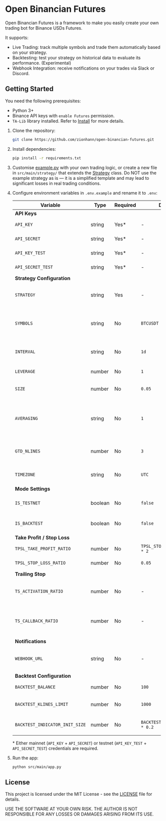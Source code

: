 # Open Binancian Futures

Open Binancian Futures is a framework to make you easily create your own trading bot for Binance USDs Futures.

It supports:

- Live Trading: track multiple symbols and trade them automatically based on your strategy.
- Backtesting: test your strategy on historical data to evaluate its performance. (Experimental)
- Webhook Integration: receive notifications on your trades via Slack or Discord.

## Getting Started

You need the following prerequisites:

- Python 3+
- Binance API keys with `enable Futures` permission.
- `TA-Lib` library installed. Refer to [Install](https://ta-lib.org/install/) for more details.

1. Clone the repository:

   ```bash
   git clone https://github.com/zionhann/open-binancian-futures.git
   ```

2. Install dependencies:

   ```bash
   pip install -r requirements.txt
   ```

3. Customise [example.py](src/main/strategy/example.py) with your own trading logic, or create a new file in `src/main/strategy/` that extends the [Strategy](src/main/strategy/__init__.py) class. Do NOT use the example strategy as is — it is a simplified template and may lead to significant losses in real trading conditions.

4. Configure environment variables in `.env.example` and rename it to `.env`:

   | Variable                       | Type    | Required | Default                       | Description                                                                                                    |
   | ------------------------------ | ------- | -------- | ----------------------------- | -------------------------------------------------------------------------------------------------------------- |
   | **API Keys**                   |
   | `API_KEY`                      | string  | Yes\*    | -                             | Binance API key for mainnet                                                                                    |
   | `API_SECRET`                   | string  | Yes\*    | -                             | Binance API secret for mainnet                                                                                 |
   | `API_KEY_TEST`                 | string  | Yes\*    | -                             | Binance API key for testnet                                                                                    |
   | `API_SECRET_TEST`              | string  | Yes\*    | -                             | Binance API secret for testnet                                                                                 |
   | **Strategy Configuration**     |
   | `STRATEGY`                     | string  | Yes      | -                             | A strategy file name located in `src/main/strategy/*` (case-sensitive)                                         |
   | `SYMBOLS`                      | string  | No       | `BTCUSDT`                     | Comma-separated list of symbols to track (USDT-based only), e.g., `BTCUSDT,ETHUSDT`                            |
   | `INTERVAL`                     | string  | No       | `1d`                          | Time interval for all symbols, e.g., `1m`, `3m`, `5m`, `15m`, `30m`, `1h`, `4h`, `1d`                          |
   | `LEVERAGE`                     | number  | No       | `1`                           | Leverage to use for all symbols                                                                                |
   | `SIZE`                         | number  | No       | `0.05`                        | Maximum portion of each trade, e.g., `0.3` for 30%                                                             |
   | `AVERAGING`                    | string  | No       | `1`                           | Comma-separated ratios for averaging strategy, e.g., `0.25,0.25,0.50` for 25%, 25%, 50%. Set to `1` to disable |
   | `GTD_NLINES`                   | number  | No       | `3`                           | Number of candles to hold open orders. Use `GTC` in your strategy to disable                                   |
   | `TIMEZONE`                     | string  | No       | `UTC`                         | Timezone for date-time operations, e.g., `Asia/Seoul`                                                          |
   | **Mode Settings**              |
   | `IS_TESTNET`                   | boolean | No       | `false`                       | Whether to use testnet (lowercase `true` or `false`)                                                           |
   | `IS_BACKTEST`                  | boolean | No       | `false`                       | Whether to run a backtest (lowercase `true` or `false`)                                                        |
   | **Take Profit / Stop Loss**    |
   | `TPSL_TAKE_PROFIT_RATIO`       | number  | No       | `TPSL_STOP_LOSS_RATIO * 2`    | Take-profit ratio, e.g., `0.1` for +10%                                                                        |
   | `TPSL_STOP_LOSS_RATIO`         | number  | No       | `0.05`                        | Stop-loss ratio, e.g., `0.1` for -10%                                                                          |
   | **Trailing Stop**              |
   | `TS_ACTIVATION_RATIO`          | number  | No       | -                             | Ratio to activate a trailing stop order, e.g., `0.1` to activate on +10%                                       |
   | `TS_CALLBACK_RATIO`            | number  | No       | -                             | Ratio to close a trailing stop from its highest point, e.g., `0.1` to close on -10% from peak                  |
   | **Notifications**              |
   | `WEBHOOK_URL`                  | string  | No       | -                             | Webhook URL to receive trade messages (Slack/Discord)                                                          |
   | **Backtest Configuration**     |
   | `BACKTEST_BALANCE`             | number  | No       | `100`                         | Initial balance for backtesting                                                                                |
   | `BACKTEST_KLINES_LIMIT`        | number  | No       | `1000`                        | Number of historical candles to fetch (max 1000)                                                               |
   | `BACKTEST_INDICATOR_INIT_SIZE` | number  | No       | `BACKTEST_KLINES_LIMIT * 0.2` | Number of candles for indicator initialization                                                                 |

   \* Either mainnet (`API_KEY` + `API_SECRET`) or testnet (`API_KEY_TEST` + `API_SECRET_TEST`) credentials are required.

5. Run the app:

   ```bash
   python src/main/app.py
   ```

## License

This project is licensed under the MIT License - see the [LICENSE](LICENSE) file for details.

USE THE SOFTWARE AT YOUR OWN RISK. THE AUTHOR IS NOT RESPONSIBLE FOR ANY LOSSES OR DAMAGES ARISING FROM ITS USE.
